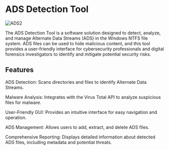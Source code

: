 # ADS Detection Tool
![ADS2](https://github.com/user-attachments/assets/858c9db8-9965-4b64-b247-478df4f9338e)

The ADS Detection Tool is a software solution designed to detect, analyze, and manage Alternate Data Streams (ADS) in the Windows NTFS file system. ADS files can be used to hide malicious content, and this tool provides a user-friendly interface for cybersecurity professionals and digital forensics investigators to identify and mitigate potential security risks.

## Features
ADS Detection: Scans directories and files to identify Alternate Data Streams.

Malware Analysis: Integrates with the Virus Total API to analyze suspicious files for malware.

User-Friendly GUI: Provides an intuitive interface for easy navigation and operation.

ADS Management: Allows users to add, extract, and delete ADS files.

Comprehensive Reporting: Displays detailed information about detected ADS files, including metadata and potential threats.
